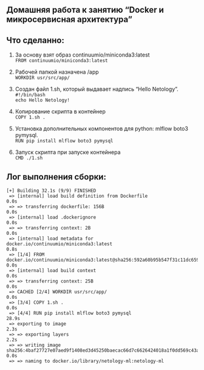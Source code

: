 ## Домашняя работа к занятию “Docker и микросервисная архитектура”

## **Что сделанно**:
1.	За основу взят образ continuumio/miniconda3:latest
<br> ```FROM continuumio/miniconda3:latest```

2.	Рабочей папкой назначена /app 
      <br> ```WORKDIR usr/src/app/```
3.	Создан файл 1.sh, который выдавает надпись “Hello Netology”.
      <br> ```#!/bin/bash```
      <br> ```echo Hello Netology!```
4.	Копирование скрипта в контейнер
       <br> ```COPY 1.sh .```
5.	Установка дополнительных компонентов для python: mlflow boto3 pymysql.
      <br> ```RUN pip install mlflow boto3 pymysql```
6.	Запуск скрипта при запуске контейнера
      <br> ```CMD ./1.sh```


## **Лог выполнения сборки**: 
```(base) C:\PythonProjects\devops-mlops\Docker>docker build . -t netology-ml:netology-ml
[+] Building 32.1s (9/9) FINISHED
 => [internal] load build definition from Dockerfile                                                                                                                                                                                  0.0s
 => => transferring dockerfile: 156B                                                                                                                                                                                                  0.0s
 => [internal] load .dockerignore                                                                                                                                                                                                     0.0s
 => => transferring context: 2B                                                                                                                                                                                                       0.0s
 => [internal] load metadata for docker.io/continuumio/miniconda3:latest                                                                                                                                                              0.8s
 => [1/4] FROM docker.io/continuumio/miniconda3:latest@sha256:592a60b95b547f31c11dc6593832e962952e3178f1fa11db37f43a2afe8df8d7                                                                                                        0.0s
 => [internal] load build context                                                                                                                                                                                                     0.0s
 => => transferring context: 25B                                                                                                                                                                                                      0.0s
 => CACHED [2/4] WORKDIR usr/src/app/                                                                                                                                                                                                 0.0s
 => [3/4] COPY 1.sh .                                                                                                                                                                                                                 0.0s
 => [4/4] RUN pip install mlflow boto3 pymysql                                                                                                                                                                                       28.9s
 => exporting to image                                                                                                                                                                                                                2.3s
 => => exporting layers                                                                                                                                                                                                               2.2s
 => => writing image sha256:4baf27727e07aed9f1408ed3d45250baecac66d7c6626424018a1f0dd569c43a                                                                                                                                          0.0s
 => => naming to docker.io/library/netology-ml:netology-ml 
 ```  
